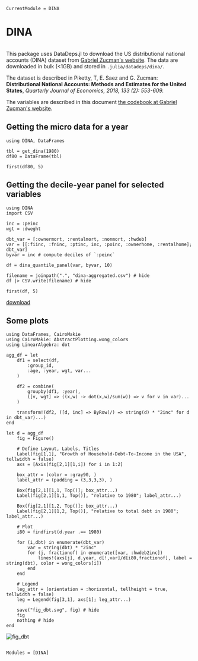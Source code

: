 ```@meta
CurrentModule = DINA
```

# DINA

```@eval

```

This package uses DataDeps.jl to download the US distributional national accounts (DINA) dataset from [Gabriel Zucman's website](http://gabriel-zucman.eu/usdina/). The data are downloaded in bulk (<1GB) and stored in `.julia/datadeps/dina/`.

The dataset is described in Piketty, T, E. Saez and G. Zucman: **Distributional National Accounts: Methods and Estimates for the United States**, *Quarterly Journal of Economics, 2018, 133 (2): 553-609.*

The variables are described in this document [the codebook at Gabriel Zucman's website](http://gabriel-zucman.eu/files/PSZCodebook.pdf).

## Getting the micro data for a year

```@example micro
using DINA, DataFrames

tbl = get_dina(1980)
df80 = DataFrame(tbl)

first(df80, 5)
```

## Getting the decile-year panel for selected variables

```@example panel
using DINA
import CSV

inc = :peinc
wgt = :dweght

dbt_var = [:ownermort, :rentalmort, :nonmort, :hwdeb]
var = [[:fiinc, :fninc, :ptinc, inc, :poinc, :ownerhome, :rentalhome]; dbt_var]
byvar = inc # compute deciles of `:peinc`

df = dina_quantile_panel(var, byvar, 10)

filename = joinpath(".", "dina-aggregated.csv") # hide
df |> CSV.write(filename) # hide

first(df, 5)
```

[download](./dina-aggregated.csv)

## Some plots

```@example panel
using DataFrames, CairoMakie
using CairoMakie: AbstractPlotting.wong_colors
using LinearAlgebra: dot

agg_df = let
    df1 = select(df,
	    :group_id,
	    :age, :year, wgt, var...
    )
			
    df2 = combine(
	    groupby(df1, :year),
	    ([v, wgt] => ((x,w) -> dot(x,w)/sum(w)) => v for v in var)...
    )
		
    transform!(df2, ([d, inc] => ByRow(/) => string(d) * "2inc" for d in dbt_var)...)
end

let d = agg_df
	fig = Figure()
	
	# Define Layout, Labels, Titles
	Label(fig[1,1], "Growth of Household-Debt-To-Income in the USA", tellwidth = false)
	axs = [Axis(fig[2,1][1,i]) for i in 1:2]
	
	box_attr = (color = :gray90, )
	label_attr = (padding = (3,3,3,3), )
	
	Box(fig[2,1][1,1, Top()]; box_attr...)
	Label(fig[2,1][1,1, Top()], "relative to 1980"; label_attr...)
	
	Box(fig[2,1][1,2, Top()]; box_attr...)
	Label(fig[2,1][1,2, Top()], "relative to total debt in 1980"; label_attr...)
	
	# Plot
	i80 = findfirst(d.year .== 1980)
	
	for (i,dbt) in enumerate(dbt_var)
		var = string(dbt) * "2inc"
		for (j, fractionof) in enumerate([var, :hwdeb2inc])
			lines!(axs[j], d.year, d[!,var]/d[i80,fractionof], label = string(dbt), color = wong_colors[i])
		end
	end

	# Legend
	leg_attr = (orientation = :horizontal, tellheight = true, tellwidth = false)
	leg = Legend(fig[3,1], axs[1]; leg_attr...)

    save("fig_dbt.svg", fig) # hide
	fig
    nothing # hide
end
```

![fig_dbt](fig_dbt.svg)


```@index
```

```@autodocs
Modules = [DINA]
```
